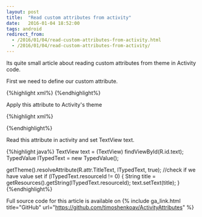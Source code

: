```yaml
---
layout: post
title:  "Read custom attributes from activity"
date:   2016-01-04 18:52:00
tags: android
redirect_from:
  - /2016/01/04/read-custom-attributes-from-activity.html
  - /2016/01/04/read-custom-attributes-from-activity/
---
```


Its quite small article about reading custom attributes from theme in Activity code. 

First we need to define our custom attribute.

{%highlight xml%}
<attr name="TitleText" format="reference|string"/>
{%endhighlight%}

Apply this attribute to Activity's theme

{%highlight xml%}
<style name="AppTheme" parent="Theme.AppCompat.Light.DarkActionBar">        
	<item name="TitleText">@string/app_name</item>
</style>
{%endhighlight%}

Read this attribute in activity and set TextView text.

{%highlight java%}
TextView text = (TextView) findViewById(R.id.text);
TypedValue lTypedText = new TypedValue();

getTheme().resolveAttribute(R.attr.TitleText, lTypedText, true);
//check if we have value set
if (lTypedText.resourceId != 0) {
    String title = getResources().getString(lTypedText.resourceId);
    text.setText(title);
}
{%endhighlight%}

Full source code for this article is available on {% include ga_link.html title="GitHub" url="https://github.com/timoshenkoav/ActivityAttributes" %} 